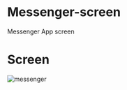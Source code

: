 # Messenger-screen
Messenger App screen 
# Screen
![messenger](https://github.com/eslamzoghla/Messenger-screen/assets/95759229/2947e2f3-83e8-4717-bb25-4182337d5b28)

